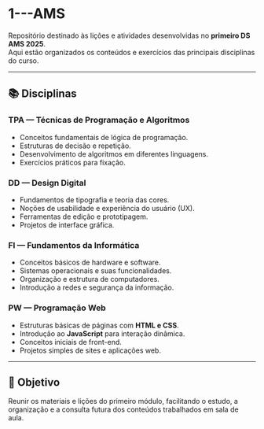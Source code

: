 # 1---AMS

Repositório destinado às lições e atividades desenvolvidas no **primeiro DS AMS 2025**.  
Aqui estão organizados os conteúdos e exercícios das principais disciplinas do curso.

---

## 📚 Disciplinas

### TPA — Técnicas de Programação e Algoritmos
- Conceitos fundamentais de lógica de programação.  
- Estruturas de decisão e repetição.  
- Desenvolvimento de algoritmos em diferentes linguagens.  
- Exercícios práticos para fixação.

### DD — Design Digital
- Fundamentos de tipografia e teoria das cores.  
- Noções de usabilidade e experiência do usuário (UX).  
- Ferramentas de edição e prototipagem.  
- Projetos de interface gráfica.

### FI — Fundamentos da Informática
- Conceitos básicos de hardware e software.  
- Sistemas operacionais e suas funcionalidades.  
- Organização e estrutura de computadores.  
- Introdução a redes e segurança da informação.

### PW — Programação Web
- Estruturas básicas de páginas com **HTML e CSS**.  
- Introdução ao **JavaScript** para interação dinâmica.  
- Conceitos iniciais de front-end.  
- Projetos simples de sites e aplicações web.

---

## 🎯 Objetivo
Reunir os materiais e lições do primeiro módulo, facilitando o estudo, a organização e a consulta futura dos conteúdos trabalhados em sala de aula.
